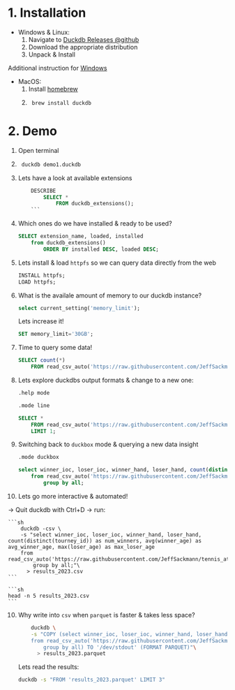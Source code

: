 # 1. Installation

- Windows & Linux:
    1. Navigate to [Duckdb Releases @github](https://github.com/duckdb/duckdb/releases)
    2. Download the appropriate distribution
    3. Unpack & Install

Additional instruction for [Windows](https://duckdb.org/docs/installation/?version=latest&environment=cli&installer=binary&platform=win)

- MacOS: 
    1. Install [homebrew](https://brew.sh)
    2. ```sh 
        brew install duckdb
        ```

# 2. Demo

1. Open terminal

2. ```sh
    duckdb demo1.duckdb
    ```

3. Lets have a look at available extensions 
    ```sql
        DESCRIBE
            SELECT *
                FROM duckdb_extensions();
        ```

4. Which ones do we have installed & ready to be used?
    ```sql
    SELECT extension_name, loaded, installed 
        from duckdb_extensions()
            ORDER BY installed DESC, loaded DESC;
    ```

5. Lets install & load `httpfs` so we can query data directly from the web
    ```sql
    INSTALL httpfs; 
    LOAD httpfs;
    ```

6. What is the availale amount of memory to our duckdb instance?
    ```sql
    select current_setting('memory_limit');
    ```
    Lets increase it!

    ```sql
    SET memory_limit='30GB';
    ```

6. Time to query some data!

    ```sql
    SELECT count(*)
        FROM read_csv_auto('https://raw.githubusercontent.com/JeffSackmann/tennis_atp/master/atp_matches_2023.csv');
    ```

7. Lets explore duckdbs output formats & change to a new one:

    ```sh
    .help mode
    ```

    ```sh
    .mode line
    ```

    ```sql
    SELECT * 
        FROM read_csv_auto('https://raw.githubusercontent.com/JeffSackmann/tennis_atp/master/atp_matches_2023.csv')
        LIMIT 1;
    ```

8. Switching back to `duckbox` mode & querying a new data insight
    ```sh
    .mode duckbox
    ```

    ```sql
    select winner_ioc, loser_ioc, winner_hand, loser_hand, count(distinct(tourney_id)) as num_winners, avg(winner_age) as avg_winner_age, max(loser_age) as max_loser_age
        from read_csv_auto('https://raw.githubusercontent.com/JeffSackmann/tennis_atp/master/atp_matches_2023.csv')
            group by all;
    ```

9. Lets go more interactive & automated!

-> Quit duckdb with Ctrl+D
-> run:

    ```sh
        duckdb -csv \
        -s "select winner_ioc, loser_ioc, winner_hand, loser_hand, count(distinct(tourney_id)) as num_winners, avg(winner_age) as avg_winner_age, max(loser_age) as max_loser_age
        from read_csv_auto('https://raw.githubusercontent.com/JeffSackmann/tennis_atp/master/atp_matches_2023.csv')
            group by all;"\
          > results_2023.csv
    ```

    ```sh
    head -n 5 results_2023.csv
    ```

10. Why write into `csv` when `parquet` is faster & takes less space?
    
    ```sh
        duckdb \
        -s "COPY (select winner_ioc, loser_ioc, winner_hand, loser_hand, count(distinct(tourney_id)) as num_winners, avg(winner_age) as avg_winner_age, max(loser_age) as max_loser_age
        from read_csv_auto('https://raw.githubusercontent.com/JeffSackmann/tennis_atp/master/atp_matches_2023.csv')
            group by all) TO '/dev/stdout' (FORMAT PARQUET)"\
          > results_2023.parquet
    ```

    Lets read the results:
    ```sh
    duckdb -s "FROM 'results_2023.parquet' LIMIT 3"
    ```